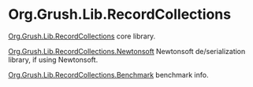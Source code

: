 # Org.Grush.Lib.RecordCollections

[Org.Grush.Lib.RecordCollections](./Org.Grush.Lib.RecordCollections) core library.

[Org.Grush.Lib.RecordCollections.Newtonsoft](./Org.Grush.Lib.RecordCollections.Newtonsoft) Newtonsoft de/serialization library, if using Newtonsoft.

[Org.Grush.Lib.RecordCollections.Benchmark](./Org.Grush.Lib.RecordCollections.Benchmark.Tests) benchmark info.
